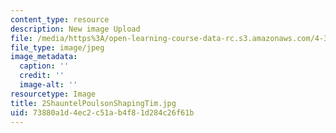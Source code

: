 ```yaml
---
content_type: resource
description: New image Upload
file: /media/https%3A/open-learning-course-data-rc.s3.amazonaws.com/4-301-introduction-to-the-visual-arts-spring-2007/73880a1d4ec2c51ab4f81d284c26f61b_2ShauntelPoulsonShapingTim.jpg
file_type: image/jpeg
image_metadata:
  caption: ''
  credit: ''
  image-alt: ''
resourcetype: Image
title: 2ShauntelPoulsonShapingTim.jpg
uid: 73880a1d-4ec2-c51a-b4f8-1d284c26f61b
---
```

